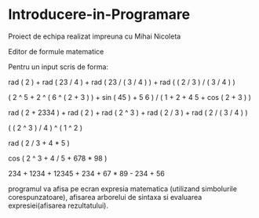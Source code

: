 # Introducere-in-Programare
Proiect de echipa realizat impreuna cu Mihai Nicoleta 

Editor de formule matematice


Pentru un input scris de forma:

rad ( 2 ) + rad ( 23 / 4 ) + rad ( 23 / ( 3 / 4 ) ) + rad ( ( 2 / 3 ) / ( 3 / 4 ) )

( 2 ^ 5 + 2 ^ ( 6 ^ ( 2 + 3 ) ) + sin ( 45 ) + 5  6 ) / ( 1 + 2 + 4  5 + cos ( 2 + 3 ) )

rad ( 2 + 2334 ) + rad ( 2 ) + rad ( 2 ^ 3 ) + rad ( 2 / 3 ) + rad ( 2 / ( 3 / 4 ) )

( ( 2 ^ 3 ) / 4 ) ^ ( 1 ^ 2 )

rad ( 2 / 3 + 4 * 5 ) 

cos ( 2 ^ 3 + 4 / 5 + 678 * 98 ) 

234 + 1234 + 12345 + 234 + 67 * 89 - 234 + 56 

programul va afisa pe ecran expresia matematica (utilizand simbolurile corespunzatoare), afisarea arborelui de sintaxa si evaluarea expresiei(afisarea rezultatului). 

